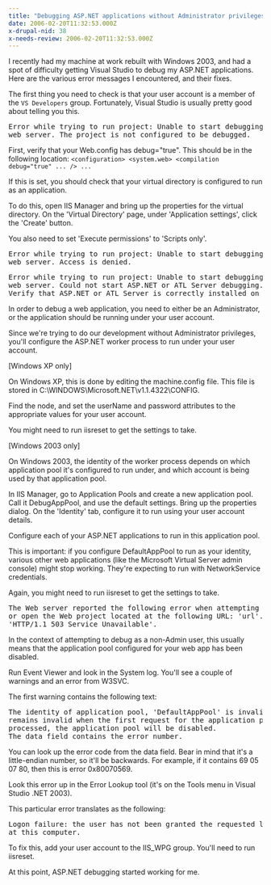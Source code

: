 ```yaml
---
title: "Debugging ASP.NET applications without Administrator privileges"
date: 2006-02-20T11:32:53.000Z
x-drupal-nid: 38
x-needs-review: 2006-02-20T11:32:53.000Z
---
```

I recently had my machine at work rebuilt with Windows 2003, and had a spot of difficulty getting Visual Studio to debug my ASP.NET applications. Here are the various error messages I encountered, and their fixes.

The first thing you need to check is that your user account is a member of the `VS Developers` group. Fortunately, Visual Studio is usually pretty good about telling you this.

<pre>Error while trying to run project: Unable to start debugging on the
web server. The project is not configured to be debugged.</pre>

First, verify that your Web.config has debug="true". This should be in the following location: `<configuration> <system.web> <compilation debug="true" ... /> ...`

If this is set, you should check that your virtual directory is configured to run as an application.

To do this, open IIS Manager and bring up the properties for the virtual directory. On the 'Virtual Directory' page, under 'Application settings', click the 'Create' button.

You also need to set 'Execute permissions' to 'Scripts only'.

<pre>Error while trying to run project: Unable to start debugging on the
web server. Access is denied.</pre>

<pre>Error while trying to run project: Unable to start debugging on the
web server. Could not start ASP.NET or ATL Server debugging.
Verify that ASP.NET or ATL Server is correctly installed on the server.</pre>

In order to debug a web application, you need to either be an Administrator, or the application should be running under your user account.

Since we're trying to do our development without Administrator privileges, you'll configure the ASP.NET worker process to run under your user account.

[Windows XP only]

On Windows XP, this is done by editing the machine.config file. This file is stored in C:\WINDOWS\Microsoft.NET\v1.1.4322\CONFIG.

Find the <processModel> node, and set the userName and password attributes to the appropriate values for your user account.

You might need to run iisreset to get the settings to take.

[Windows 2003 only]

On Windows 2003, the identity of the worker process depends on which application pool it's configured to run under, and which account is being used by that application pool.

In IIS Manager, go to Application Pools and create a new application pool. Call it DebugAppPool, and use the default settings. Bring up the properties dialog. On the 'Identity' tab, configure it to run using your user account details.

Configure each of your ASP.NET applications to run in this application pool.

This is important: if you configure DefaultAppPool to run as your identity, various other web applications (like the Microsoft Virtual Server admin console) might stop working. They're expecting to run with NetworkService credentials.

Again, you might need to run iisreset to get the settings to take.

<pre>The Web server reported the following error when attempting to create
or open the Web project located at the following URL: 'url'.
'HTTP/1.1 503 Service Unavailable'.</pre>

In the context of attempting to debug as a non-Admin user, this usually means that the application pool configured for your web app has been disabled.

Run Event Viewer and look in the System log. You'll see a couple of warnings and an error from W3SVC.

The first warning contains the following text:

<pre>The identity of application pool, 'DefaultAppPool' is invalid.  If it
remains invalid when the first request for the application pool is
processed, the application pool will be disabled.
The data field contains the error number.</pre>

You can look up the error code from the data field. Bear in mind that it's a little-endian number, so it'll be backwards. For example, if it contains 69 05 07 80, then this is error 0x80070569.

Look this error up in the Error Lookup tool (it's on the Tools menu in Visual Studio .NET 2003).

This particular error translates as the following:

<pre>Logon failure: the user has not been granted the requested logon type
at this computer.</pre>

To fix this, add your user account to the IIS_WPG group. You'll need to run iisreset.

At this point, ASP.NET debugging started working for me.
